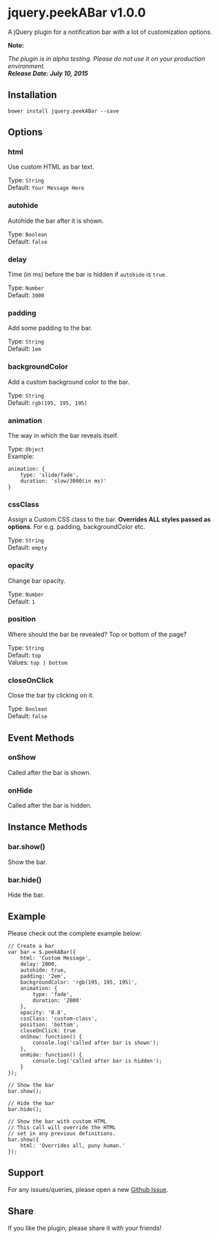 # jquery.peekABar v1.0.0

A jQuery plugin for a notification bar with a lot of customization options.

**Note:**

_The plugin is in alpha testing. Please do not use it on your production environment._  
**_Release Date: July 10, 2015_**

## Installation

```
bower install jquery.peekABar --save
```

## Options

### html
Use custom HTML as bar text.

Type: `String`  
Default: `Your Message Here`

### autohide
Autohide the bar after it is shown.

Type: `Boolean`  
Default: `false`

### delay
Time (in ms) before the bar is hidden if `autohide` is `true`.

Type: `Number`  
Default: `3000`

### padding
Add some padding to the bar.

Type: `String`  
Default: `1em`

### backgroundColor
Add a custom background color to the bar.

Type: `String`  
Default: `rgb(195, 195, 195)`

### animation
The way in which the bar reveals itself.

Type: `Object`  
Example:  
```
animation: {
	type: 'slide/fade',
	duration: 'slow/3000(in ms)'
}
```

### cssClass
Assign a Custom CSS class to the bar. **Overrides ALL styles passed as options**. For e.g. padding, backgroundColor etc.

Type: `String`  
Default: `empty`

### opacity
Change bar opacity.

Type: `Number`  
Default: `1`

### position
Where should the bar be revealed? Top or bottom of the page?

Type: `String`  
Default: `top`  
Values: `top | bottom`

### closeOnClick
Close the bar by clicking on it.

Type: `Boolean`  
Default: `false`

## Event Methods

### onShow
Called after the bar is shown.

### onHide
Called after the bar is hidden.

## Instance Methods

### bar.show()
Show the bar.

### bar.hide()
Hide the bar.

## Example
Please check out the complete example below:
```
// Create a bar
var bar = $.peekABar({
	html: 'Custom Message',
	delay: 2000,
	autohide: true,
	padding: '2em',
	backgroundColor: 'rgb(195, 195, 195)',
	animation: {
		type: 'fade',
		duration: '2000'
	},
	opacity: '0.8',
	cssClass: 'custom-class',
	position: 'bottom',
	closeOnClick: true
	onShow: function() {
		console.log('called after bar is shown');
	},
	onHide: function() {
		console.log('called after bar is hidden');
	}
});

// Show the bar
bar.show();

// Hide the bar
bar.hide();

// Show the bar with custom HTML
// This call will override the HTML
// set in any previous definitions.
bar.show({
	html: 'Overrides all, puny human.'
});
```

## Support
For any issues/queries, please open a new [Github Issue](https://github.com/kunalnagar/jquery.peekABar/issues).

## Share
If you like the plugin, please share it with your friends!
